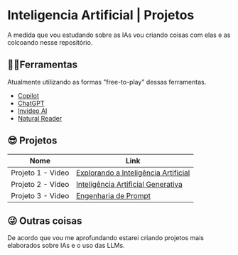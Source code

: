 # Inteligencia Artificial | Projetos

A medida que vou estudando sobre as IAs vou criando coisas com elas e as colcoando nesse repositório.

## 🐱‍💻Ferramentas

Atualmente utilizando as formas "free-to-play" dessas ferramentas.
- [Copilot](https://copilot.microsoft.com/)
- [ChatGPT](https://chatgpt.com/)
- [Invideo AI](https://invideo.io/)
- [Natural Reader](https://www.naturalreaders.com/)

## 😎 Projetos
| Nome | Link |
|-------|---------|
|Projeto 1 - Video|[Explorando a Inteligência Artificial](https://github.com/CarlosJot4/Estudo-de-IA/tree/main/Projeto%201%20-%20video)| 
|Projeto 2 - Video|[Inteligência Artificial Generativa](https://github.com/CarlosJot4/Estudo-de-IA/tree/main/Projeto%202%20-%20video)|
|Projeto 3 - Video|[Engenharia de Prompt](https://github.com/CarlosJot4/Estudo-de-IA/tree/main/Projeto%203%20-%20video)|

## 😜 Outras coisas

De acordo que vou me aprofundando estarei criando projetos mais elaborados sobre IAs e o uso das LLMs.
